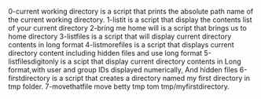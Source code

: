 0-current working directory is a script that prints the absolute path name of the current working directory.
1-listit is a script that display the contents list of your current directory
2-bring me home will is a script that brings us to home directory
3-listfiles is a script that will display current directory contents in long format
4-listmorefiles is a script that displays current directory content including hidden files and use long format
5-listfilesdigitonly is a scipt that display current directory contents in Long format,with user and group IDs displayed numerically, And hidden files
6-firstdirectory is a script that creates a directory named my first directory in tmp folder.
7-movethatfile move betty tmp tom tmp/myfirstdirectory.
